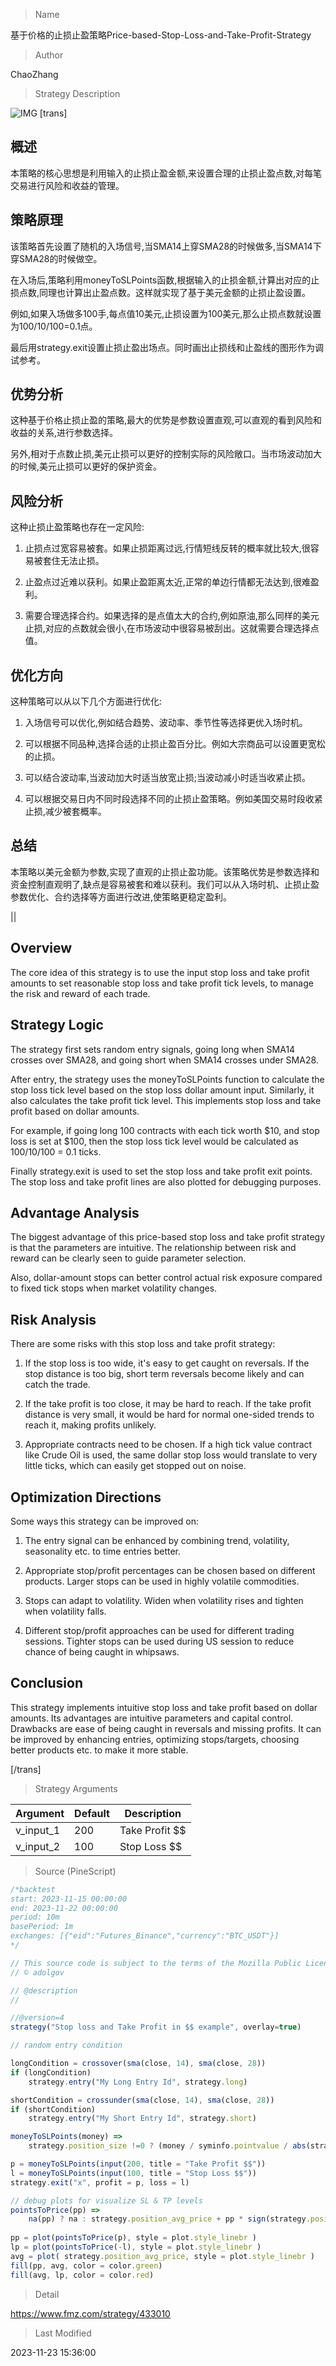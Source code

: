 
> Name

基于价格的止损止盈策略Price-based-Stop-Loss-and-Take-Profit-Strategy

> Author

ChaoZhang

> Strategy Description

![IMG](https://www.fmz.com/upload/asset/12bb1510a399a4a6552.png)
[trans]

## 概述

本策略的核心思想是利用输入的止损止盈金额,来设置合理的止损止盈点数,对每笔交易进行风险和收益的管理。

## 策略原理

该策略首先设置了随机的入场信号,当SMA14上穿SMA28的时候做多,当SMA14下穿SMA28的时候做空。

在入场后,策略利用moneyToSLPoints函数,根据输入的止损金额,计算出对应的止损点数,同理也计算出止盈点数。这样就实现了基于美元金额的止损止盈设置。

例如,如果入场做多100手,每点值10美元,止损设置为100美元,那么止损点数就设置为100/10/100=0.1点。

最后用strategy.exit设置止损止盈出场点。同时画出止损线和止盈线的图形作为调试参考。

## 优势分析

这种基于价格止损止盈的策略,最大的优势是参数设置直观,可以直观的看到风险和收益的关系,进行参数选择。

另外,相对于点数止损,美元止损可以更好的控制实际的风险敞口。当市场波动加大的时候,美元止损可以更好的保护资金。

## 风险分析

这种止损止盈策略也存在一定风险:

1. 止损点过宽容易被套。如果止损距离过远,行情短线反转的概率就比较大,很容易被套住无法止损。

2. 止盈点过近难以获利。如果止盈距离太近,正常的单边行情都无法达到,很难盈利。

3. 需要合理选择合约。如果选择的是点值太大的合约,例如原油,那么同样的美元止损,对应的点数就会很小,在市场波动中很容易被刮出。这就需要合理选择点值。

## 优化方向 

这种策略可以从以下几个方面进行优化:

1. 入场信号可以优化,例如结合趋势、波动率、季节性等选择更优入场时机。

2. 可以根据不同品种,选择合适的止损止盈百分比。例如大宗商品可以设置更宽松的止损。

3. 可以结合波动率,当波动加大时适当放宽止损;当波动减小时适当收紧止损。

4. 可以根据交易日内不同时段选择不同的止损止盈策略。例如美国交易时段收紧止损,减少被套概率。

## 总结

本策略以美元金额为参数,实现了直观的止损止盈功能。该策略优势是参数选择和资金控制直观明了,缺点是容易被套和难以获利。我们可以从入场时机、止损止盈参数优化、合约选择等方面进行改进,使策略更稳定盈利。

||


## Overview

The core idea of this strategy is to use the input stop loss and take profit amounts to set reasonable stop loss and take profit tick levels, to manage the risk and reward of each trade.

## Strategy Logic

The strategy first sets random entry signals, going long when SMA14 crosses over SMA28, and going short when SMA14 crosses under SMA28.

After entry, the strategy uses the moneyToSLPoints function to calculate the stop loss tick level based on the stop loss dollar amount input. Similarly, it also calculates the take profit tick level. This implements stop loss and take profit based on dollar amounts.

For example, if going long 100 contracts with each tick worth $10, and stop loss is set at $100, then the stop loss tick level would be calculated as 100/10/100 = 0.1 ticks.

Finally strategy.exit is used to set the stop loss and take profit exit points. The stop loss and take profit lines are also plotted for debugging purposes.

## Advantage Analysis

The biggest advantage of this price-based stop loss and take profit strategy is that the parameters are intuitive. The relationship between risk and reward can be clearly seen to guide parameter selection.

Also, dollar-amount stops can better control actual risk exposure compared to fixed tick stops when market volatility changes.

## Risk Analysis

There are some risks with this stop loss and take profit strategy:

1. If the stop loss is too wide, it's easy to get caught on reversals. If the stop distance is too big, short term reversals become likely and can catch the trade.

2. If the take profit is too close, it may be hard to reach. If the take profit distance is very small, it would be hard for normal one-sided trends to reach it, making profits unlikely.

3. Appropriate contracts need to be chosen. If a high tick value contract like Crude Oil is used, the same dollar stop loss would translate to very little ticks, which can easily get stopped out on noise.

## Optimization Directions

Some ways this strategy can be improved on:

1. The entry signal can be enhanced by combining trend, volatility, seasonality etc. to time entries better.  

2. Appropriate stop/profit percentages can be chosen based on different products. Larger stops can be used in highly volatile commodities.

3. Stops can adapt to volatility. Widen when volatility rises and tighten when volatility falls.

4. Different stop/profit approaches can be used for different trading sessions. Tighter stops can be used during US session to reduce chance of being caught in whipsaws.

## Conclusion

This strategy implements intuitive stop loss and take profit based on dollar amounts. Its advantages are intuitive parameters and capital control. Drawbacks are ease of being caught in reversals and missing profits. It can be improved by enhancing entries, optimizing stops/targets, choosing better products etc. to make it more stable.

[/trans]

> Strategy Arguments



|Argument|Default|Description|
|----|----|----|
|v_input_1|200|Take Profit $$|
|v_input_2|100|Stop Loss $$|


> Source (PineScript)

``` javascript
/*backtest
start: 2023-11-15 00:00:00
end: 2023-11-22 00:00:00
period: 10m
basePeriod: 1m
exchanges: [{"eid":"Futures_Binance","currency":"BTC_USDT"}]
*/

// This source code is subject to the terms of the Mozilla Public License 2.0 at https://mozilla.org/MPL/2.0/
// © adolgov

// @description
// 

//@version=4
strategy("Stop loss and Take Profit in $$ example", overlay=true)

// random entry condition

longCondition = crossover(sma(close, 14), sma(close, 28))
if (longCondition)
    strategy.entry("My Long Entry Id", strategy.long)

shortCondition = crossunder(sma(close, 14), sma(close, 28))
if (shortCondition)
    strategy.entry("My Short Entry Id", strategy.short)

moneyToSLPoints(money) =>
    strategy.position_size !=0 ? (money / syminfo.pointvalue / abs(strategy.position_size)) / syminfo.mintick : na

p = moneyToSLPoints(input(200, title = "Take Profit $$"))
l = moneyToSLPoints(input(100, title = "Stop Loss $$"))
strategy.exit("x", profit = p, loss = l)

// debug plots for visualize SL & TP levels
pointsToPrice(pp) =>
    na(pp) ? na : strategy.position_avg_price + pp * sign(strategy.position_size) * syminfo.mintick
    
pp = plot(pointsToPrice(p), style = plot.style_linebr )
lp = plot(pointsToPrice(-l), style = plot.style_linebr )
avg = plot( strategy.position_avg_price, style = plot.style_linebr )
fill(pp, avg, color = color.green)
fill(avg, lp, color = color.red)
```

> Detail

https://www.fmz.com/strategy/433010

> Last Modified

2023-11-23 15:36:00
